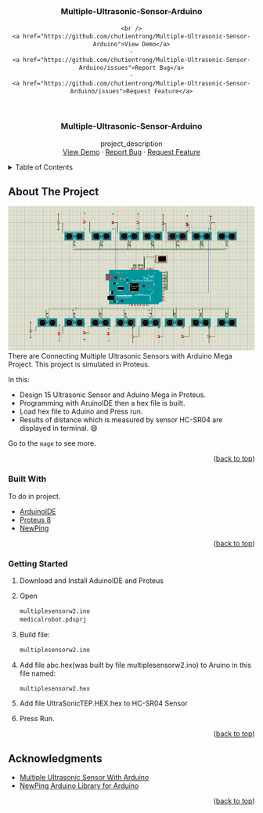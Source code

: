 <!-- PROJECT LOGO -->
<br />
<div align="center">
  <h3 align="center">Multiple-Ultrasonic-Sensor-Arduino</h3>
  <p align="center">
    
    <br />
    <a href="https://github.com/chutientrong/Multiple-Ultrasonic-Sensor-Arduino">View Demo</a>
    ·
    <a href="https://github.com/chutientrong/Multiple-Ultrasonic-Sensor-Arduino/issues">Report Bug</a>
    ·
    <a href="https://github.com/chutientrong/Multiple-Ultrasonic-Sensor-Arduino/issues">Request Feature</a>
  </p>
</div>

<!-- PROJECT LOGO -->
<br />
<div align="center">
<h3 align="center">Multiple-Ultrasonic-Sensor-Arduino</h3>
  <p align="center">
    project_description
    <br />
    <a href="https://github.com/chutientrong/Multiple-Ultrasonic-Sensor-Arduino">View Demo</a>
    ·
    <a href="https://github.com/chutientrong/Multiple-Ultrasonic-Sensor-Arduino/issues">Report Bug</a>
    ·
    <a href="https://github.com/chutientrong/Multiple-Ultrasonic-Sensor-Arduino/issues">Request Feature</a>
  </p>
</div>

<!-- TABLE OF CONTENTS -->
<details>
  <summary>Table of Contents</summary>
  <ol>
    <li><a href="#about-the-project">About The Project</a>
    <li><a href="#built-with">Built With</a></li>
    </li>
    <li><a href="#getting-started">Getting Started</a>
    </li>
    <li><a href="#acknowledgments">Acknowledgments</a></li>
  </ol>
</details>


<!-- ABOUT THE PROJECT -->
## About The Project
[![Product Name Screen Shot][product-screenshot]](https://example.com)
There are Connecting Multiple Ultrasonic Sensors with Arduino Mega Project. This project is simulated in Proteus.

In this:
* Design 15 Ultrasonic Sensor and Aduino Mega in Proteus.
* Programming with AruinoIDE then a hex file is built. 
* Load hex file to Aduino and Press run.
* Results of distance which is measured by sensor HC-SR04 are displayed in terminal. :smile:

Go to the `mage` to see more.

<p align="right">(<a href="#top">back to top</a>)</p>


### Built With

To do in project.

* [ArduinoIDE](https://www.arduino.cc/en/software/)
* [Proteus 8](https://www.labcenter.com/)
* [NewPing](https://github.com/microflo/NewPing/)

<p align="right">(<a href="#top">back to top</a>)</p>


### Getting Started

1. Download and Install AduinoIDE and Proteus 
2. Open
   ```sh
   multiplesensorw2.ino
   medicalrobot.pdsprj
   ```
3. Build file:
   ```sh
   multiplesensorw2.ino
   ```
4. Add file abc.hex(was built by file multiplesensorw2.ino) to Aruino 
  in this file named:
   ```sh
   multiplesensorw2.hex
   ```
5. Add file UltraSonicTEP.HEX.hex to HC-SR04 Sensor

6. Press Run.

<p align="right">(<a href="#top">back to top</a>)</p>


<!-- ACKNOWLEDGMENTS -->
## Acknowledgments

* [Multiple Ultrasonic Sensor With Arduino](https://www.theengineeringprojects.com/2015/02/interfacing-multiple-ultrasonic-sensor-arduino.html)
* [NewPing Arduino Library for Arduino](https://bitbucket.org/teckel12/arduino-new-ping/wiki/Home)

<p align="right">(<a href="#top">back to top</a>)</p>

<!-- MARKDOWN LINKS & IMAGES -->
<!-- https://www.markdownguide.org/basic-syntax/#reference-style-links -->

[product-screenshot]: Images/Design.png
